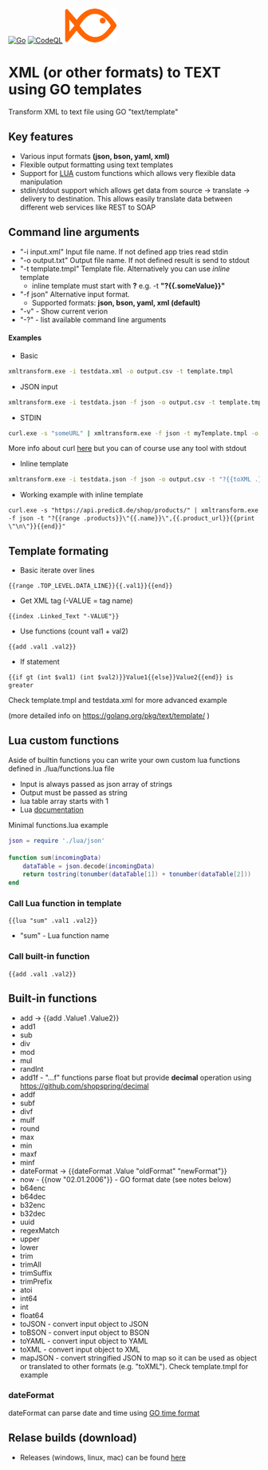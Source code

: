 [![Go](https://github.com/mmalcek/xmltransform/actions/workflows/go.yml/badge.svg)](https://github.com/mmalcek/xmltransform/actions/workflows/go.yml)
[![CodeQL](https://github.com/mmalcek/xmltransform/actions/workflows/codeql-analysis.yml/badge.svg)](https://github.com/mmalcek/xmltransform/actions/workflows/)
<img src="img/bafi.svg" height="70" style="border: 0px" />
# XML (or other formats) to TEXT using GO templates
Transform XML to text file using GO "text/template"

## Key features
- Various input formats **(json, bson, yaml, xml)**
- Flexible output formatting using text templates
- Support for [LUA](https://www.lua.org/pil/contents.html) custom functions which allows very flexible data manipulation
- stdin/stdout support which allows get data from source -> translate -> delivery to destination. This allows easily translate data between different web services like REST to SOAP




## Command line arguments
- "-i input.xml" Input file name. If not defined app tries read stdin
- "-o output.txt" Output file name. If not defined result is send to stdout
- "-t template.tmpl" Template file. Alternatively you can use *inline* template 
    - inline template must start with **?** e.g. -t **"?{{.someValue}}"**
- "-f json" Alternative input format. 
    - Supported formats: **json, bson, yaml, xml (default)**
- "-v" - Show current verion
- "-?" - list available command line arguments

#### Examples
- Basic
```sh
xmltransform.exe -i testdata.xml -o output.csv -t template.tmpl
```
- JSON input
```sh
xmltransform.exe -i testdata.json -f json -o output.csv -t template.tmpl
```
- STDIN
```sh
curl.exe -s "someURL" | xmltransform.exe -f json -t myTemplate.tmpl -o out.txt 
```
More info about curl [here](https://curl.se/) but you can of course use any tool with stdout

- Inline template
```sh
xmltransform.exe -i testdata.json -f json -o output.csv -t "?{{toXML .}}"
```
- Working example with inline template
```
curl.exe -s "https://api.predic8.de/shop/products/" | xmltransform.exe -f json -t "?{{range .products}}\"{{.name}}\",{{.product_url}}{{print \"\n\"}}{{end}}" 
```

## Template formating
- Basic iterate over lines
```
{{range .TOP_LEVEL.DATA_LINE}}{{.val1}}{{end}}
```
- Get XML tag (-VALUE = tag name)
```
{{index .Linked_Text "-VALUE"}}
```
- Use functions (count val1 + val2)
```
{{add .val1 .val2}} 
```
- If statement 
```
{{if gt (int $val1) (int $val2)}}Value1{{else}}Value2{{end}} is greater
```
Check template.tmpl and testdata.xml for more advanced example

(more detailed info on https://golang.org/pkg/text/template/ )

## Lua custom functions
Aside of builtin functions you can write your own custom lua functions defined in ./lua/functions.lua file

- Input is always passed as json array of strings
- Output must be passed as string
- lua table array starts with 1
- Lua [documentation](http://www.lua.org/manual/5.1/)

Minimal functions.lua example
```lua
json = require './lua/json'

function sum(incomingData) 
    dataTable = json.decode(incomingData)
    return tostring(tonumber(dataTable[1]) + tonumber(dataTable[2]))
end
```

### Call Lua function in template 
```
{{lua "sum" .val1 .val2}}
```
- "sum" - Lua function name

### Call built-in function
```
{{add .val1 .val2}}
```

## Built-in functions
- add -> {{add .Value1 .Value2}}
- add1
- sub
- div
- mod
- mul
- randInt
- add1f - "...f" functions parse float but provide **decimal** operation using https://github.com/shopspring/decimal
- addf
- subf
- divf
- mulf
- round
- max
- min
- maxf
- minf
- dateFormat -> {{dateFormat .Value "oldFormat" "newFormat"}}
- now - {{now "02.01.2006"}} - GO format date (see notes below)
- b64enc
- b64dec
- b32enc
- b32dec
- uuid
- regexMatch
- upper
- lower
- trim
- trimAll
- trimSuffix
- trimPrefix
- atoi
- int64
- int
- float64
- toJSON - convert input object to JSON
- toBSON - convert input object to BSON
- toYAML - convert input object to YAML
- toXML - convert input object to XML
- mapJSON - convert stringified JSON to map so it can be used as object or translated to other formats (e.g. "toXML"). Check template.tmpl for example 

### dateFormat
dateFormat can parse date and time using [GO time format](https://programming.guide/go/format-parse-string-time-date-example.html)

## Relase builds (download)
- Releases (windows, linux, mac) can be found [here](https://github.com/mmalcek/xmltransform/releases)